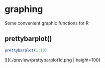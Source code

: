 # graphing
Some convenient graphic functions for R

## prettybarplot()
```r
prettybarplot(1:10)
``` 
![](./preview/prettybarplot1d.png | height=100)
